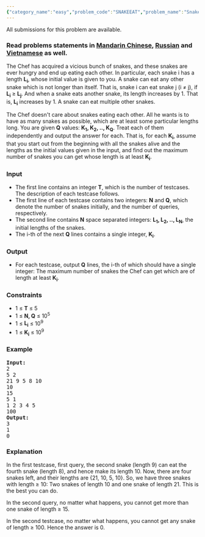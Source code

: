 ```yaml
---
{"category_name":"easy","problem_code":"SNAKEEAT","problem_name":"Snake Eating","languages_supported":{"0":"ADA","1":"ASM","2":"BASH","3":"BF","4":"C","5":"C99 strict","6":"CAML","7":"CLOJ","8":"CLPS","9":"CPP 4.3.2","10":"CPP 4.9.2","11":"CPP14","12":"CS2","13":"D","14":"ERL","15":"FORT","16":"FS","17":"GO","18":"HASK","19":"ICK","20":"ICON","21":"JAVA","22":"JS","23":"LISP clisp","24":"LISP sbcl","25":"LUA","26":"NEM","27":"NICE","28":"NODEJS","29":"PAS fpc","30":"PAS gpc","31":"PERL","32":"PERL6","33":"PHP","34":"PIKE","35":"PRLG","36":"PYPY","37":"PYTH","38":"PYTH 3.4","39":"RUBY","40":"SCALA","41":"SCM chicken","42":"SCM guile","43":"SCM qobi","44":"ST","45":"TCL","46":"TEXT","47":"WSPC"},"max_timelimit":2,"source_sizelimit":50000,"problem_author":"admin3","problem_tester":"kingofnumbers","date_added":"18-05-2017","tags":{"0":"admin3","1":"binary","2":"easy","3":"snckql17","4":"sorting"},"editorial_url":"https://discuss.codechef.com/problems/SNAKEEAT","time":{"view_start_date":1495625400,"submit_start_date":1495625400,"visible_start_date":1495625400,"end_date":1735669800},"layout":"problem"}
---
```

<span class="solution-visible-txt">All submissions for this problem are available.</span><h3> Read problems statements in <a target="_blank" href="http://www.codechef.com/download/translated/SNCKQL17/mandarin/SNAKEEAT.pdf">Mandarin Chinese</a>, <a target="_blank" href="http://www.codechef.com/download/translated/SNCKQL17/russian/SNAKEEAT.pdf">Russian</a> and <a target="_blank" href="http://www.codechef.com/download/translated/SNCKQL17/vietnamese/SNAKEEAT.pdf">Vietnamese</a> as well.</h3>

<p>The Chef has acquired a vicious bunch of snakes, and these snakes are ever hungry and end up eating each other. In particular, each snake i has a length <b>L<sub>i</sub></b>, whose initial value is given to you. A snake can eat any other snake which is not longer than itself. That is, snake i can eat snake j (i ≠ j), if <b>L<sub>i</sub></b> ≥ <b>L<sub>j</sub></b>. And when a snake eats another snake, its length increases by 1. That is, <b>L<sub>i</sub></b> increases by 1. A snake can eat multiple other snakes.</p>

<p>The Chef doesn't care about snakes eating each other. All he wants is to have as many snakes as possible, which are at least some particular lengths long. You are given <b>Q</b> values: <b>K<sub>1</sub>, K<sub>2</sub>, .., K<sub>Q</sub></b>. Treat each of them independently and output the answer for each. That is, for each <b>K<sub>i</sub></b>, assume that you start out from the beginning with all the snakes alive and the lengths as the initial values given in the input, and find out the maximum number of snakes you can get whose length is at least <b>K<sub>i</sub></b>.</p>


<h3>Input</h3>
<ul>
<li>The first line contains an integer <b>T</b>, which is the number of testcases. The description of each testcase follows.</li>
<li>The first line of each testcase contains two integers: <b>N</b> and <b>Q</b>, which denote the number of snakes initially, and the number of queries, respectively.</li>
<li>The second line contains <b>N</b> space separated integers: <b>L<sub>1</sub>, L<sub>2</sub>, .., L<sub>N</sub></b>, the initial lengths of the snakes.</li>
<li>The i-th of the next <b>Q</b> lines contains a single integer, <b>K<sub>i</sub></b>.
</ul>

<h3>Output</h3>
<ul>
<li>For each testcase, output <b>Q</b> lines, the i-th of which should have a single integer: The maximum number of snakes the Chef can get which are of length at least <b>K<sub>i</sub></b>.</li>
</ul>

<h3>Constraints</h3>
<ul>
<li>1 ≤ <b>T</b> ≤ 5</li>
<li>1 ≤ <b>N, Q</b> ≤ 10<sup>5</sup></li>
<li>1 ≤ <b>L<sub>i</sub></b> ≤ 10<sup>9</sup></li>
<li>1 ≤ <b>K<sub>i</sub></b> ≤ 10<sup>9</sup></li>

</ul>

<h3>Example</h3>
<pre><b>Input:</b>
2
5 2
21 9 5 8 10
10
15
5 1
1 2 3 4 5
100
<b>Output:</b>
3
1
0
</pre>

<h3>Explanation</h3>
<p>In the first testcase, first query, the second snake (length 9) can eat the fourth snake (length 8), and hence make its length 10. Now, there are four snakes left, and their lengths are {21, 10, 5, 10}. So, we have three snakes with length ≥ 10: Two snakes of length 10 and one snake of length 21. This is the best you can do.</p>
<p>In the second query, no matter what happens, you cannot get more than one snake of length ≥ 15.</p>
<p>In the second testcase, no matter what happens, you cannot get any snake of length ≥ 100. Hence the answer is 0.</p>